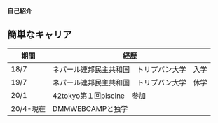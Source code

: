 #### 自己紹介

## 簡単なキャリア
|  期間  |  経歴  |
| ---- | ---- |
|  18/7  |  ネパール連邦民主共和国　トリプバン大学　入学  |
|  19/7  |  ネパール連邦民主共和国　トリプバン大学　休学  |
|  20/1  |  42tokyo第１回piscine　参加  |
|  20/4-現在   |  DMMWEBCAMPと独学  |

